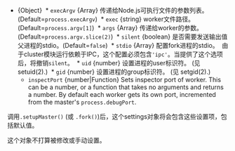 <!-- YAML
added: v0.7.1
changes:
  - version: 8.2.0
    pr-url: https://github.com/nodejs/node/pull/14140
    description: The `inspectPort` option is supported now.
  - version: v6.4.0
    pr-url: https://github.com/nodejs/node/pull/7838
    description: The `stdio` option is supported now.
-->

* {Object}
  * `execArgv` {Array} 传递给Node.js可执行文件的参数列表。 (Default=`process.execArgv`)
  * `exec` {string} worker文件路径。 (Default=`process.argv[1]`)
  * `args` {Array} 传递给worker的参数。(Default=`process.argv.slice(2)`)
  * `silent` {boolean} 是否需要发送输出值父进程的stdio。(Default=`false`)
  * `stdio` {Array} 配置fork进程的stdio。  由于cluster模块运行依赖于IPC，这个配置必须包含`'ipc'`。当提供了这个选项后，将撤销`silent`。
  * `uid` {number} 设置进程的user标识符。 (见 setuid(2).)
  * `gid` {number} 设置进程的group标识符。 (见 setgid(2).)
  * `inspectPort` {number|Function} Sets inspector port of worker.
    This can be a number, or a function that takes no arguments and returns a
    number. By default each worker gets its own port, incremented from the
    master's `process.debugPort`.

调用`.setupMaster()` (或 `.fork()`)后，这个settings对象将会包含这些设置项，包括默认值。

这个对象不打算被修改或手动设置。
